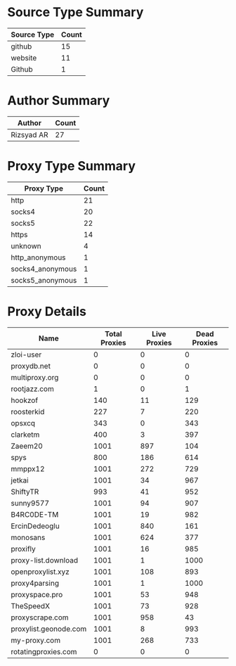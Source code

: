 # Source Type Summary

| Source Type | Count |
|-------------|-------|
| github | 15 |
| website | 11 |
| Github | 1 |


# Author Summary

| Author | Count |
|--------|-------|
| Rizsyad AR | 27 |


# Proxy Type Summary

| Proxy Type | Count |
|------------|-------|
| http | 21 |
| socks4 | 20 |
| socks5 | 22 |
| https | 14 |
| unknown | 4 |
| http_anonymous | 1 |
| socks4_anonymous | 1 |
| socks5_anonymous | 1 |


# Proxy Details

| Name | Total Proxies | Live Proxies | Dead Proxies |
|------|---------------|--------------|---------------|
| zloi-user | 0 | 0 | 0 |
| proxydb.net | 0 | 0 | 0 |
| multiproxy.org | 0 | 0 | 0 |
| rootjazz.com | 1 | 0 | 1 |
| hookzof | 140 | 11 | 129 |
| roosterkid | 227 | 7 | 220 |
| opsxcq | 343 | 0 | 343 |
| clarketm | 400 | 3 | 397 |
| Zaeem20 | 1001 | 897 | 104 |
| spys | 800 | 186 | 614 |
| mmppx12 | 1001 | 272 | 729 |
| jetkai | 1001 | 34 | 967 |
| ShiftyTR | 993 | 41 | 952 |
| sunny9577 | 1001 | 94 | 907 |
| B4RC0DE-TM | 1001 | 19 | 982 |
| ErcinDedeoglu | 1001 | 840 | 161 |
| monosans | 1001 | 624 | 377 |
| proxifly | 1001 | 16 | 985 |
| proxy-list.download | 1001 | 1 | 1000 |
| openproxylist.xyz | 1001 | 108 | 893 |
| proxy4parsing | 1001 | 1 | 1000 |
| proxyspace.pro | 1001 | 53 | 948 |
| TheSpeedX | 1001 | 73 | 928 |
| proxyscrape.com | 1001 | 958 | 43 |
| proxylist.geonode.com | 1001 | 8 | 993 |
| my-proxy.com | 1001 | 268 | 733 |
| rotatingproxies.com | 0 | 0 | 0 |
